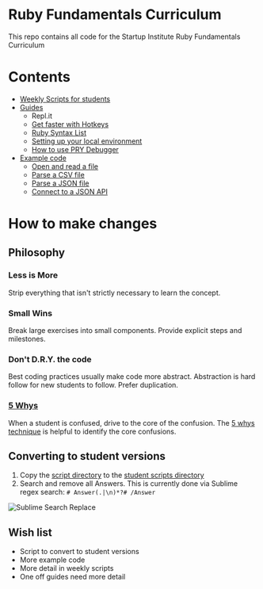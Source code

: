 # Ruby Fundamentals Curriculum
This repo contains all code for the Startup Institute Ruby Fundamentals Curriculum


# Contents
- [Weekly Scripts for students](weekly_scripts)
- [Guides](one_off_guides)
  - Repl.it
  - [Get faster with Hotkeys](one_off_guides/computer_hotkeys.md)
  - [Ruby Syntax List](one_off_guides/syntax_guide.md)
  - [Setting up your local environment](one_off_guides/local_environment_setup.md)
  - [How to use PRY Debugger](one_off_guides/pry_usage.md)
- [Example code](example_code_library)
  - [Open and read a file](example_code_library/open_file)
  - [Parse a CSV file](example_code_library/parse_csv)
  - [Parse a JSON file](example_code_library/parse_json)
  - [Connect to a JSON API](example_code_library/api_connection)




# How to make changes

## Philosophy
### Less is More
Strip everything that isn't strictly necessary to learn the concept.

### Small Wins
Break large exercises into small components.  Provide explicit steps and milestones.

### Don't D.R.Y. the code
Best coding practices usually make code more abstract.  Abstraction is hard follow for new students to follow.  Prefer duplication.

### [5 Whys](https://en.wikipedia.org/wiki/5_Whys)
When a student is confused, drive to the core of the confusion.  The [5 whys technique](https://en.wikipedia.org/wiki/5_Whys) is helpful to identify the core confusions.


## Converting to student versions
1) Copy the [script directory](weekly_scripts) to the [student scripts directory](weekly_scripts_scripts_student_version)  
2) Search and remove all Answers. This is currently done via Sublime regex search: `# Answer(.|\n)*?# /Answer`

![Sublime Search Replace](https://www.evernote.com/shard/s358/sh/86da6f33-9b13-4206-8086-d9d40179e697/7cb290d9d7b1e7c1/res/eb3b32c6-647e-44fb-a9da-8d93e711b04b/skitch.png)

## Wish list
- Script to convert to student versions
- More example code
- More detail in weekly scripts
- One off guides need more detail
